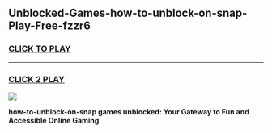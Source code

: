 
## Unblocked-Games-how-to-unblock-on-snap-Play-Free-fzzr6
<h3>
<a href="https://premium76.site?title=how-to-unblock-on-snap&ref=21A">CLICK TO PLAY</a></h3>
<hr>

<h3>
<a href="https://premium76.site?title=how-to-unblock-on-snap&ref=21A">CLICK 2 PLAY</a>
  
</h3>

<a href="https://premium76.site?title=how-to-unblock-on-snap&ref=21A"><img src="https://clearcache.store/games.png"></a>


**how-to-unblock-on-snap games unblocked: Your Gateway to Fun and Accessible Online Gaming**
